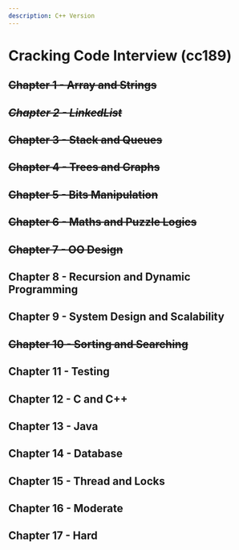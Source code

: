 ```yaml
---
description: C++ Version
---
```


# Cracking Code Interview \(cc189\)

## ~~Chapter 1 - Array and Strings~~ 

## ~~_Chapter 2 - LinkedList_~~

## ~~Chapter 3 - Stack and Queues~~

## ~~Chapter 4 - Trees and Graphs~~

## ~~Chapter 5 - Bits Manipulation~~

## ~~Chapter 6 - Maths and Puzzle Logics~~

## ~~Chapter 7 - OO Design~~

## Chapter 8 - Recursion and Dynamic Programming

## Chapter 9 - System Design and Scalability 

## ~~Chapter 10 - Sorting and Searching~~

## Chapter 11 - Testing

## Chapter 12 - C and C++

## Chapter 13 - Java

## Chapter 14 - Database

## Chapter 15 - Thread and Locks

## Chapter 16 - Moderate

## Chapter 17 - Hard

